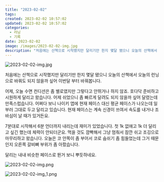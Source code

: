```yaml
---
title: "2023-02-02"
tags:
created: 2023-02-02 10:57:02
updated: 2023-02-02 10:57:02
categories:
  - 러닝
  - 기록
date: 2023-02-02
image: /images/2023-02-02-img.jpg
description: "처음에는 산책으로 시작했지만 달리기만 한지 몇달 됐으니 오늘의 산책에서 오늘의 런닝으로 바꿔도 되지 않을까 싶어 이번달 부터 바꿔봅니다. 어제, 오늘 수면 컨디션은 좀 별로였지만 그렇다고 안뛰거나 하지 않죠. 호다닥 준비하고 시원하게 달리고 왔습니다. 어제 쉬었으니 좀 빠르게 달려도 되"
---
```


![2023-02-02-img.jpg](/images/2023-02-02-img.jpg)
 
 

처음에는 산책으로 시작했지만 달리기만 한지 몇달 됐으니 오늘의 산책에서 오늘의 런닝으로 바꿔도 되지 않을까 싶어 이번달 부터 바꿔봅니다.

어제, 오늘 수면 컨디션은 좀 별로였지만 그렇다고 안뛰거나 하지 않죠. 호다닥 준비하고 시원하게 달리고 왔습니다. 어제 쉬었으니 좀 빠르게 달려도 되지 않을까 싶어 달렸는데 만족스럽습니다. 어쩌다 보니 나이키 앱에 현재 페이스 대신 평균 페이스가 나오는데 일부러 그대로 두고 달리고 있습니다. 현재 페이스는 계속 신경이 쓰여서 속도를 내거나 조바심이 날 때가 있거든요. 

7분대로 시작해서 6분 언더까지 내리는데 재미가 있었습니다. 첫 1k 없애고 1k 더 달리고 싶긴 했는데 체력이 안되더군요. 먹을 것도 깜빡해서 그냥 멈춰서 잠깐 쉬고 조깅으로 마무리하고 왔습니다. 오늘은 코 안쪽이 좀 부어서 코로 숨쉬기 좀 힘들었는데 그거 때문인지 오른쪽 갈비뼈 부위가 좀 아팠습니다.

달리는 내내 비슷한 페이스로 뛴거 보니 뿌듯하네요.

 
 ![2023-02-02-img.png](/images/2023-02-02-img.png)
 
 

 
 ![2023-02-02-img_1.png](/images/2023-02-02-img_1.png)
